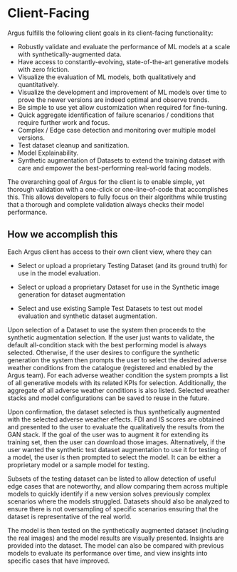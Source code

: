 # Client-Facing

Argus fulfills the following client goals in its client-facing functionality:

- Robustly validate and evaluate the performance of ML models at a scale with synthetically-augmented data.
- Have access to constantly-evolving, state-of-the-art generative models with zero friction.
- Visualize the evaluation of ML models, both qualitatively and quantitatively.
- Visualize the development and improvement of ML models over time to prove the newer versions are indeed optimal and observe trends.
- Be simple to use yet allow customization when required for fine-tuning.
- Quick aggregate identification of failure scenarios / conditions that require further work and focus.
- Complex / Edge case detection and monitoring over multiple model versions. 
- Test dataset cleanup and sanitization.
- Model Explainability.
- Synthetic augmentation of Datasets to extend the training dataset with care and empower the best-performing real-world facing models.

The overarching goal of Argus for the client is to enable simple, yet thorough validation with a one-click or one-line-of-code that accomplishes this. This allows developers to fully focus on their algorithms while trusting that a thorough and complete validation always checks their model performance.

## How we accomplish this

Each Argus client has access to their own client view, where they can

- Select or upload a proprietary Testing Dataset (and its ground truth) for use in the model evaluation.

- Select or upload a proprietary Dataset for use in the Synthetic image generation for dataset augmentation

- Select and use existing Sample Test Datasets to test out model evaluation and synthetic dataset augmentation.

Upon selection of a Dataset to use the system then proceeds to the synthetic augmentation selection. If the user just wants to validate, the default all-condition stack with the best performing model is always selected. Otherwise, if the user desires to configure the synthetic generation the system then prompts the user to select the desired adverse weather conditions from the catalogue (registered and enabled by the Argus team). For each adverse weather condition the system prompts a list of all generative models with its related KPIs for selection. Additionally, the aggregate of all adverse weather conditions is also listed. Selected weather stacks and model configurations can be saved to reuse in the future. 

Upon confirmation, the dataset selected is thus synthetically augmented with the selected adverse weather effects. FDI and IS scores are obtained and presented to the user to evaluate the qualitatively the results from the GAN stack. If the goal of the user was to augment it for extending its training set, then the user can download those images. Alternatively, if the user wanted the synthetic test dataset augmentation to use it for testing of a model, the user is then prompted to select the model. It can be either a proprietary model or a sample model for testing.

Subsets of the testing dataset can be listed to allow detection of useful edge cases that are noteworthy, and allow comparing them across multiple models to quickly identify if a new version solves previously complex scenarios where the models struggled. Datasets should also be analyzed to ensure there is not oversampling of specific scenarios ensuring that the dataset is representative of the real world.

The model is then tested on the synthetically augmented dataset (including the real images) and the model results are visually presented. Insights are provided into the dataset. The model can also be compared with previous models to evaluate its performance over time, and view insights into specific cases that have improved. 
